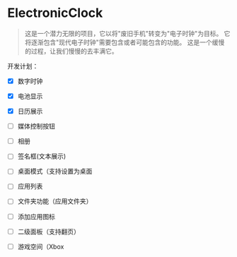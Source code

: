 # ElectronicClock

> 这是一个潜力无限的项目，它以将"废旧手机"转变为"电子时钟"为目标。
> 它将逐渐包含"现代电子时钟"需要包含或者可能包含的功能。
> 这是一个缓慢的过程，让我们慢慢的去丰满它。

开发计划： 

- [x] 数字时钟
- [x] 电池显示
- [x] 日历展示
- [ ] 媒体控制按钮
- [ ] 相册
- [ ] 签名框(文本展示)
- [ ] 桌面模式（支持设置为桌面
- [ ] 应用列表
- [ ] 文件夹功能（应用文件夹）
- [ ] 添加应用图标
- [ ] 二级面板（支持翻页）
- [ ] 游戏空间（Xbox


